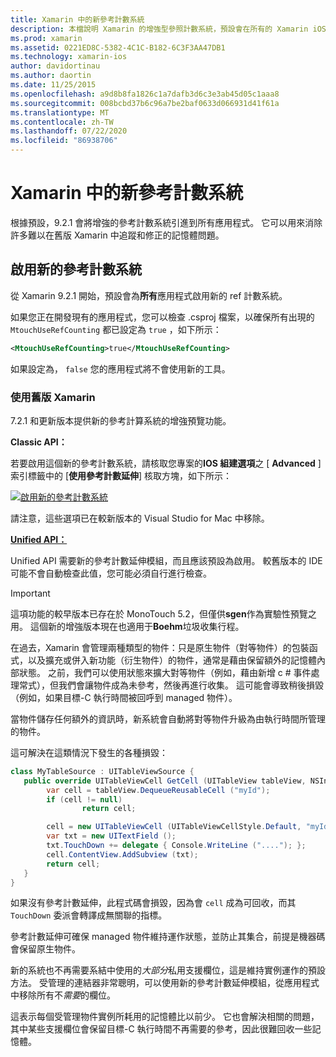 ```yaml
---
title: Xamarin 中的新參考計數系統
description: 本檔說明 Xamarin 的增強型參照計數系統，預設會在所有的 Xamarin iOS 應用程式中啟用。
ms.prod: xamarin
ms.assetid: 0221ED8C-5382-4C1C-B182-6C3F3AA47DB1
ms.technology: xamarin-ios
author: davidortinau
ms.author: daortin
ms.date: 11/25/2015
ms.openlocfilehash: a9d8b8fa1826c1a7dafb3d6c3e3ab45d05c1aaa8
ms.sourcegitcommit: 008bcbd37b6c96a7be2baf0633d066931d41f61a
ms.translationtype: MT
ms.contentlocale: zh-TW
ms.lasthandoff: 07/22/2020
ms.locfileid: "86938706"
---
```

# <a name="new-reference-counting-system-in-xamarinios"></a>Xamarin 中的新參考計數系統

根據預設，9.2.1 會將增強的參考計數系統引進到所有應用程式。 它可以用來消除許多難以在舊版 Xamarin 中追蹤和修正的記憶體問題。

## <a name="enabling-the-new-reference-counting-system"></a>啟用新的參考計數系統

從 Xamarin 9.2.1 開始，預設會為**所有**應用程式啟用新的 ref 計數系統。

如果您正在開發現有的應用程式，您可以檢查 .csproj 檔案，以確保所有出現的 `MtouchUseRefCounting` 都已設定為 `true` ，如下所示：

```xml
<MtouchUseRefCounting>true</MtouchUseRefCounting>
```

如果設定為， `false` 您的應用程式將不會使用新的工具。

### <a name="using-older-versions-of-xamarin"></a>使用舊版 Xamarin

7.2.1 和更新版本提供新的參考計算系統的增強預覽功能。

**Classic API：**

若要啟用這個新的參考計數系統，請核取您專案的**IOS 組建選項**之 [ **Advanced** ] 索引標籤中的 [**使用參考計數延伸**] 核取方塊，如下所示： 

[![啟用新的參考計數系統](newrefcount-images/image1.png)](newrefcount-images/image1.png#lightbox)

請注意，這些選項已在較新版本的 Visual Studio for Mac 中移除。

 **[Unified API：](~/cross-platform/macios/unified/index.md)**

 Unified API 需要新的參考計數延伸模組，而且應該預設為啟用。 較舊版本的 IDE 可能不會自動檢查此值，您可能必須自行進行檢查。

> [!IMPORTANT]
> 這項功能的較早版本已存在於 MonoTouch 5.2，但僅供**sgen**作為實驗性預覽之用。 這個新的增強版本現在也適用于**Boehm**垃圾收集行程。

在過去，Xamarin 會管理兩種類型的物件：只是原生物件（對等物件）的包裝函式，以及擴充或併入新功能（衍生物件）的物件，通常是藉由保留額外的記憶體內部狀態。 之前，我們可以使用狀態來擴大對等物件（例如，藉由新增 c # 事件處理常式），但我們會讓物件成為未參考，然後再進行收集。 這可能會導致稍後損毀（例如，如果目標-C 執行時間被回呼到 managed 物件）。

當物件儲存任何額外的資訊時，新系統會自動將對等物件升級為由執行時間所管理的物件。

這可解決在這類情況下發生的各種損毀：

```csharp
class MyTableSource : UITableViewSource {
   public override UITableViewCell GetCell (UITableView tableView, NSIndexPath indexPath) {
        var cell = tableView.DequeueReusableCell ("myId");
        if (cell != null)
                return cell;

        cell = new UITableViewCell (UITableViewCellStyle.Default, "myId");
        var txt = new UITextField ();
        txt.TouchDown += delegate { Console.WriteLine ("...."); };
        cell.ContentView.AddSubview (txt);
        return cell;
   }
}
```

如果沒有參考計數延伸，此程式碼會損毀，因為會 `cell` 成為可回收，而其 `TouchDown` 委派會轉譯成無關聯的指標。

參考計數延伸可確保 managed 物件維持運作狀態，並防止其集合，前提是機器碼會保留原生物件。

新的系統也不再需要系結中使用的*大部分*私用支援欄位，這是維持實例運作的預設方法。 受管理的連結器非常聰明，可以使用新的參考計數延伸模組，從應用程式中移除所有不*需要*的欄位。

這表示每個受管理物件實例所耗用的記憶體比以前少。 它也會解決相關的問題，其中某些支援欄位會保留目標-C 執行時間不再需要的參考，因此很難回收一些記憶體。
